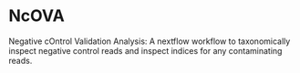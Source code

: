 # NcOVA
Negative cOntrol Validation Analysis: A nextflow workflow to taxonomically inspect negative control reads and inspect indices for any contaminating reads.

